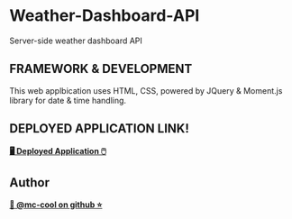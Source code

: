# Weather-Dashboard-API
Server-side weather dashboard API

## FRAMEWORK & DEVELOPMENT
This web applbication uses HTML, CSS, powered by JQuery & Moment.js library for date & time handling.

## DEPLOYED APPLICATION LINK!
**[🖥️ Deployed Application 🖱️](https://m-ccool.github.io/Weather-Dashboard-API/)**





## Author
**[🐉 @mc-cool on github ⭐](https://github.com/m-ccool)**

